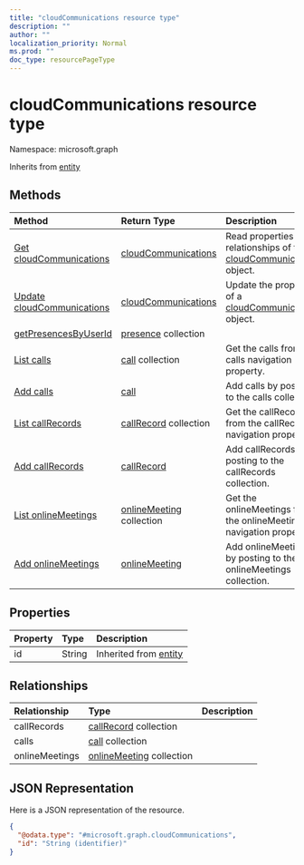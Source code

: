 ```yaml
---
title: "cloudCommunications resource type"
description: ""
author: ""
localization_priority: Normal
ms.prod: ""
doc_type: resourcePageType
---
```


# cloudCommunications resource type


Namespace: microsoft.graph




Inherits from [entity](../resources/entity.md)

## Methods
|Method|Return Type|Description|
|:---|:---|:---|
|[Get cloudCommunications](../api/cloudcommunications-get.md)|[cloudCommunications](../resources/cloudcommunications.md)|Read properties and relationships of the [cloudCommunications](../resources/cloudcommunications.md) object.|
|[Update cloudCommunications](../api/cloudcommunications-update.md)|[cloudCommunications](../resources/cloudcommunications.md)|Update the properties of a [cloudCommunications](../resources/cloudcommunications.md) object.|
|[getPresencesByUserId](../api/cloudcommunications-getpresencesbyuserid.md)|[presence](../resources/presence.md) collection||
|[List calls](../api/cloudcommunications-list-calls.md)|[call](../resources/call.md) collection|Get the calls from the calls navigation property.|
|[Add calls](../api/cloudcommunications-post-calls.md)|[call](../resources/call.md)|Add calls by posting to the calls collection.|
|[List callRecords](../api/cloudcommunications-list-callrecords.md)|[callRecord](../resources/callrecord.md) collection|Get the callRecords from the callRecords navigation property.|
|[Add callRecords](../api/cloudcommunications-post-callrecords.md)|[callRecord](../resources/callrecord.md)|Add callRecords by posting to the callRecords collection.|
|[List onlineMeetings](../api/cloudcommunications-list-onlinemeetings.md)|[onlineMeeting](../resources/onlinemeeting.md) collection|Get the onlineMeetings from the onlineMeetings navigation property.|
|[Add onlineMeetings](../api/cloudcommunications-post-onlinemeetings.md)|[onlineMeeting](../resources/onlinemeeting.md)|Add onlineMeetings by posting to the onlineMeetings collection.|

## Properties
|Property|Type|Description|
|:---|:---|:---|
|id|String| Inherited from [entity](../resources/entity.md)|

## Relationships
|Relationship|Type|Description|
|:---|:---|:---|
|callRecords|[callRecord](../resources/callrecord.md) collection||
|calls|[call](../resources/call.md) collection||
|onlineMeetings|[onlineMeeting](../resources/onlinemeeting.md) collection||

## JSON Representation
Here is a JSON representation of the resource.
<!-- {
  "blockType": "resource",
  "keyProperty": "id",
  "@odata.type": "microsoft.graph.cloudCommunications",
  "baseType": "microsoft.graph.entity",
  "openType": false
}
-->
``` json
{
  "@odata.type": "#microsoft.graph.cloudCommunications",
  "id": "String (identifier)"
}
```

